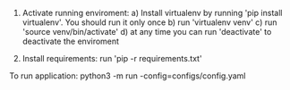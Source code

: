 1) Activate running enviroment:
    a) Install virtualenv by running 'pip install virtualenv'. You should run it only once
    b) run 'virtualenv venv'
    c) run 'source venv/bin/activate'
    d) at any time you can run 'deactivate' to deactivate the enviroment

2) Install requirements:
    run 'pip -r requirements.txt'

To run application:
python3 -m run -config=configs/config.yaml
